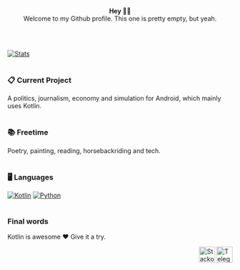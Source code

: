 <p align="center">
  <b>Hey ✌🏻</b></br>
  Welcome to my Github profile. This one is pretty empty, but yeah.
</p></br></br>

[![Stats](https://github-readme-stats.vercel.app/api?username=PXNX&show_icons=true&hide_border=true&bg_color=000&icon_color=7881A6&text_color=FBFBFB&title_color=4CAF50)](https://github.com/PXNX)</br></br>

### 📋 Current Project
A politics, journalism, economy and simulation for Android, which mainly uses Kotlin.</br></br>

### 📚 Freetime
Poetry, painting, reading, horsebackriding and tech.</br></br>

### 🖥️ Languages
[![Kotlin](https://img.shields.io/badge/-Kotlin-orange?logo=kotlin&logoColor=white&style=flat-square)](https://kotlinlang.org)
[![Python](https://img.shields.io/badge/-Python-%230075a8?logo=python&logoColor=white&style=flat-square)](https://www.python.org)</br></br>

### Final words
Kotlin is awesome ❤️
Give it a try.

<a href="https://t.me/pentexnyx"><img align="right" alt="Telegram icon" width="36px" src="https://upload.wikimedia.org/wikipedia/commons/thumb/8/82/Telegram_logo.svg/600px-Telegram_logo.svg.png"/></a><a href="https://stackoverflow.com/users/10905230/pentexnyx"><img align="right" alt="Stackoverflow icon" width="36px" src="https://image.flaticon.com/icons/png/512/2111/2111628.png"/></a>
